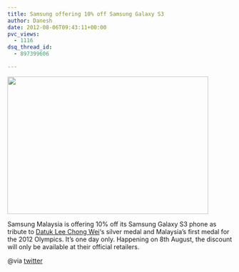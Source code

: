 ```yaml
---
title: Samsung offering 10% off Samsung Galaxy S3
author: Danesh
date: 2012-08-06T09:43:11+00:00
pvc_views:
  - 1116
dsq_thread_id:
  - 897399606

---
```

<a href="/posts/samsung-offering-10-off-samsung-galaxy-s3/samsung-olympics-discount-twitter/" rel="attachment wp-att-3000"><img loading="lazy" class="alignnone size-medium wp-image-3000" title="samsung-olympics-discount-twitter" src="/wp-content/uploads/2012/08/samsung-olympics-discount-twitter-450x308.jpg" alt="" width="450" height="308" srcset="/wp-content/uploads/2012/08/samsung-olympics-discount-twitter-450x308.jpg 450w, /wp-content/uploads/2012/08/samsung-olympics-discount-twitter.jpg 460w" sizes="(max-width: 450px) 100vw, 450px" /></a>

Samsung Malaysia is offering 10% off its Samsung Galaxy S3 phone as tribute to [Datuk Lee Chong Wei][1]&#8216;s silver medal and Malaysia&#8217;s first medal for the 2012 Olympics. It&#8217;s one day only. Happening on 8th August, the discount will only be available at their official retailers.

@via [twitter][2]

 [1]: http://en.wikipedia.org/wiki/Lee_Chong_Wei
 [2]: https://twitter.com/starintech/status/232106191747170304